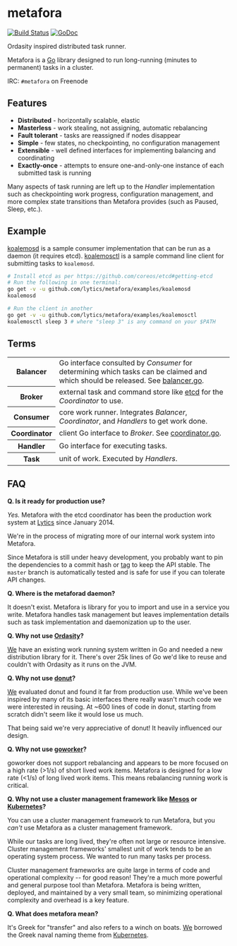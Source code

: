 metafora
========

[![Build Status](https://travis-ci.org/lytics/metafora.svg?branch=master)](https://travis-ci.org/lytics/metafora) [![GoDoc](https://godoc.org/github.com/lytics/metafora?status.svg)](https://godoc.org/github.com/lytics/metafora)

Ordasity inspired distributed task runner.

Metafora is a [Go](https://golang.org) library designed to run long-running
(minutes to permanent) tasks in a cluster.

IRC: `#metafora` on Freenode

Features
--------

* **Distributed** - horizontally scalable, elastic
* **Masterless** - work stealing, not assigning, automatic rebalancing
* **Fault tolerant** - tasks are reassigned if nodes disappear
* **Simple** - few states, no checkpointing, no configuration management
* **Extensible** - well defined interfaces for implementing balancing and
  coordinating
* **Exactly-once** - attempts to ensure one-and-only-one instance of each
  submitted task is running

Many aspects of task running are left up to the *Handler* implementation such
as checkpointing work progress, configuration management, and more complex
state transitions than Metafora provides (such as Paused, Sleep, etc.).

Example
-------

[koalemosd](https://github.com/lytics/metafora/blob/master/examples/koalemosd/main.go)
is a sample consumer implementation that can be run as a daemon
(it requires etcd).
[koalemosctl](https://github.com/lytics/metafora/blob/master/examples/koalemosctl/main.go)
is a sample command line client for submitting tasks to `koalemosd`.

```sh
# Install etcd as per https://github.com/coreos/etcd#getting-etcd
# Run the following in one terminal:
go get -v -u github.com/lytics/metafora/examples/koalemosd
koalemosd

# Run the client in another
go get -v -u github.com/lytics/metafora/examples/koalemosctl
koalemosctl sleep 3 # where "sleep 3" is any command on your $PATH
```

Terms
-----

<table>
<tr>
<th>Balancer</th><td>Go interface consulted by <i>Consumer</i> for determining
which tasks can be claimed and which should be released. See <a
href="balancer.go">balancer.go</a>.</td>
</tr>
<tr>
<th>Broker</th><td>external task and command store like
<a href="https://github.com/coreos/etcd">etcd</a> for the <i>Coordinator</i> to
use.</td>
</tr>
<th>Consumer</th><td>core work runner. Integrates <i>Balancer</i>,
<i>Coordinator</i>, and <i>Handlers</i> to get work done.</td>
</tr>
<tr>
<th>Coordinator</th><td>client Go interface to <i>Broker</i>. See
<a href="coordinator.go">coordinator.go</a>.</td>
</tr>
<tr>
<th>Handler</th><td>Go interface for executing tasks.</td>
</tr>
<tr>
<th>Task</th><td>unit of work. Executed by <i>Handlers</i>.</td>
</tr>
</table>

FAQ
---

**Q. Is it ready for production use?**

*Yes.* Metafora with the etcd coordinator has been the production work system at
[Lytics](http://lytics.io) since January 2014.

We're in the process of migrating more of our internal work system into
Metafora.

Since Metafora is still under heavy development, you probably want to pin the
dependencies to a commit hash or
[tag](https://github.com/lytics/metafora/releases) to keep the API stable. The
`master` branch is automatically tested and is safe for use if you can tolerate
API changes.

**Q. Where is the metaforad daemon?**

It doesn't exist. Metafora is library for you to import and use in a service
you write. Metafora handles task management but leaves implementation details
such as task implementation and daemonization up to the user.

**Q. Why not use [Ordasity](https://github.com/boundary/ordasity)?**

[We](http://lytics.io) have an existing work running system written in Go and
needed a new distribution library for it. There's over 25k lines of Go we'd
like to reuse and couldn't with Ordasity as it runs on the JVM.

**Q. Why not use [donut](https://github.com/dforsyth/donut)?**

[We](http://lytics.io) evaluated donut and found it far from production use.
While we've been inspired by many of its basic interfaces there really wasn't
much code we were interested in reusing. At ~600 lines of code in donut,
starting from scratch didn't seem like it would lose us much.

That being said we're very appreciative of donut! It heavily influenced our
design.

**Q. Why not use [goworker](http://www.goworker.org/)?**

goworker does not support rebalancing and appears to be more focused on a high
rate (>1/s) of short lived work items. Metafora is designed for a low rate
(<1/s) of long lived work items. This means rebalancing running work is
critical.

**Q. Why not use a cluster management framework like
[Mesos](http://mesos.apache.org/) or [Kubernetes](http://kubernetes.io/)?**

You can use a cluster management framework to run Metafora, but you *can't* use
Metafora as a cluster management framework.

While our tasks are long lived, they're often not large or resource intensive.
Cluster management frameworks' smallest unit of work tends to be an operating
system process. We wanted to run many tasks per process.

Cluster management frameworks are quite large in terms of code and operational
complexity -- for good reason! They're a much more powerful and general purpose
tool than Metafora. Metafora is being written, deployed, and maintained by a
very small team, so minimizing operational complexity and overhead is a key
feature.

**Q. What does metafora mean?**

It's Greek for "transfer" and also refers to a winch on boats.
[We](http://lytics.io) borrowed the Greek naval naming theme from
[Kubernetes](http://kubernetes.io/).
